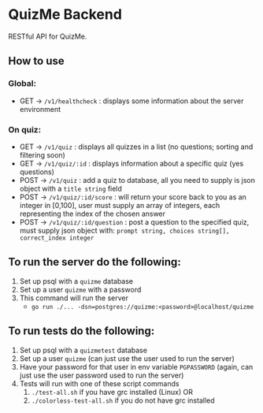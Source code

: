 # QuizMe Backend
RESTful API for QuizMe.
## How to use
### Global:
- GET -> `/v1/healthcheck` : displays some information about the server environment
### On quiz:
- GET -> `/v1/quiz` : displays all quizzes in a list (no questions; sorting and filtering soon)
- GET -> `/v1/quiz/:id` : displays information about a specific quiz (yes questions)
- POST -> `/v1/quiz` : add a quiz to database, all you need to supply is json object with a `title string` field
- POST -> `/v1/quiz/:id/score` : will return your score back to you as an integer in [0,100], user must supply an array of integers, each representing the index of the chosen answer
- POST -> `/v1/quiz/:id/question` : post a question to the specified quiz, must supply json object with: `prompt string, choices string[], correct_index integer`
## To run the server do the following:
1. Set up psql with a `quizme` database
2. Set up a user `quizme` with a password
3. This command will run the server
   - `go run ./... -dsn=postgres://quizme:<password>@localhost/quizme`
## To run tests do the following:
1. Set up psql with a `quizmetest` database
2. Set up a user `quizme` (can just use the user used to run the server)
3. Have your password for that user in env variable `PGPASSWORD` (again, can just use the user password used to run the server)
4. Tests will run with one of these script commands
   1. `./test-all.sh` if you have grc installed (Linux) OR
   2. `./colorless-test-all.sh` if you do not have grc installed
   
  
